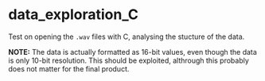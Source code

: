 # data_exploration_C

Test on opening the `.wav` files with C, analysing the stucture of the data. 

**NOTE:** The data is actually formatted as 16-bit values, even though the data is only 10-bit resolution. This should be exploited, althrough this probably does not matter for the final product. 